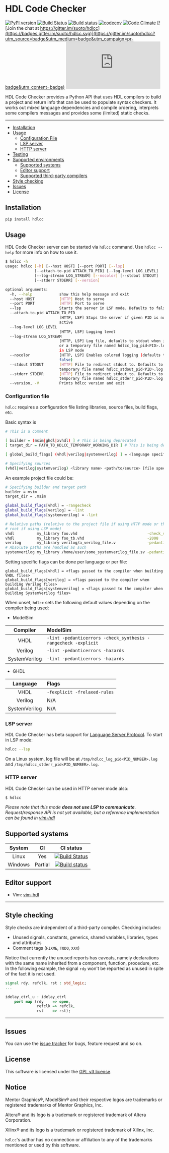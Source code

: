 # HDL Code Checker

[![PyPI version](https://badge.fury.io/py/hdlcc.svg)](https://badge.fury.io/py/hdlcc)
[![Build Status](https://travis-ci.org/suoto/hdlcc.svg?branch=master)](https://travis-ci.org/suoto/hdlcc)
[![Build status](https://ci.appveyor.com/api/projects/status/kbvor84i6xlnw79f/branch/master?svg=true)](https://ci.appveyor.com/project/suoto/hdlcc/branch/master)
[![codecov](https://codecov.io/gh/suoto/hdlcc/branch/master/graph/badge.svg)](https://codecov.io/gh/suoto/hdlcc)
[![Code Climate](https://codeclimate.com/github/suoto/hdlcc/badges/gpa.svg)](https://codeclimate.com/github/suoto/hdlcc)
[![Join the chat at https://gitter.im/suoto/hdlcc](https://badges.gitter.im/suoto/hdlcc.svg)](https://gitter.im/suoto/hdlcc?utm_source=badge&utm_medium=badge&utm_campaign=pr-badge&utm_content=badge)
[![Analytics](https://ga-beacon.appspot.com/UA-68153177-4/hdlcc/README.md?pixel)](https://github.com/suoto/hdlcc)

HDL Code Checker provides a Python API that uses HDL compilers to build a project
and return info that can be used to populate syntax checkers. It works out mixed
language dependencies and compile ordering, interprets some compilers messages
and provides some (limited) static checks.

---

* [Installation](#installation)
* [Usage](#usage)
  * [Configuration File](#configuration-file)
  * [LSP server](#lsp-server)
  * [HTTP server](#http-server)
* [Testing](#testing)
* [Supported environments](#supported-environments)
  * [Supported systems](#supported-systems)
  * [Editor support](#editor-support)
  * [Supported third-party compilers](#supported-third-party-compilers)
* [Style checking](#style-checking)
* [Issues](#issues)
* [License](#license)

## Installation

```sh
pip install hdlcc
```

## Usage

HDL Code Checker server can be started via `hdlcc` command. Use `hdlcc --help`
for more info on how to use it.

```bash
$ hdlcc -h
usage: hdlcc [-h] [--host HOST] [--port PORT] [--lsp]
             [--attach-to-pid ATTACH_TO_PID] [--log-level LOG_LEVEL]
             [--log-stream LOG_STREAM] [--nocolor] [--stdout STDOUT]
             [--stderr STDERR] [--version]

optional arguments:
  -h, --help            show this help message and exit
  --host HOST           [HTTP] Host to serve
  --port PORT           [HTTP] Port to serve
  --lsp                 Starts the server in LSP mode. Defaults to false
  --attach-to-pid ATTACH_TO_PID
                        [HTTP, LSP] Stops the server if given PID is not
                        active
  --log-level LOG_LEVEL
                        [HTTP, LSP] Logging level
  --log-stream LOG_STREAM
                        [HTTP, LSP] Log file, defaults to stdout when in HTTP
                        or a temporary file named hdlcc_log_pid<PID>.log when
                        in LSP mode
  --nocolor             [HTTP, LSP] Enables colored logging (defaults to
                        false)
  --stdout STDOUT       [HTTP] File to redirect stdout to. Defaults to a
                        temporary file named hdlcc_stdout_pid<PID>.log
  --stderr STDERR       [HTTP] File to redirect stdout to. Defaults to a
                        temporary file named hdlcc_stderr_pid<PID>.log
  --version, -V         Prints hdlcc version and exit
```

### Configuration file

`hdlcc` requires a configuration file listing libraries, source files, build flags,
etc.

Basic syntax is

```bash
# This is a comment

[ builder = (msim|ghdl|xvhdl) ] # This is being deprecated
[ target_dir = PATH_TO_HDLCC_TEMPORARY_WORKING_DIR ] # This is being deprecated

[ global_build_flags[ (vhdl|verilog|systemverilog) ] = <language specific flags> ]

# Specifying sources
(vhdl|verilog|systemverilog) <library name> <path/to/source> [file specific flags]
```

An example project file could be:

```bash
# Specifying builder and target path
builder = msim
target_dir = .msim

global_build_flags[vhdl] = -rangecheck
global_build_flags[verilog] = -lint
global_build_flags[systemverilog] = -lint

# Relative paths (relative to the project file if using HTTP mode or the project
# root if using LSP mode)
vhdl          my_library foo.vhd                               -check_synthesis
vhdl          my_library foo_tb.vhd                            -2008
verilog       my_library verilog/a_verilog_file.v              -pedanticerrors
# Absolute paths are handled as such
systemverilog my_library /home/user/some_systemverilog_file.sv -pedanticerrors
```

Setting specific flags can be done per language or per file:

```
global_build_flags[vhdl] = <flags passed to the compiler when building VHDL files>
global_build_flags[verilog] = <flags passed to the compiler when building Verilog files>
global_build_flags[systemverilog] = <flags passed to the compiler when building SystemVerilog files>
```

When unset, `hdlcc` sets the following default values depending on the compiler
being used:

* ModelSim

| Compiler      | ModelSim                                                       |
| :---:         | :---                                                           |
| VHDL          | `-lint -pedanticerrors -check_synthesis -rangecheck -explicit` |
| Verilog       | `-lint -pedanticerrors -hazards`                               |
| SystemVerilog | `-lint -pedanticerrors -hazards`                               |

* GHDL

| Language      | Flags                        |
| :---:         | :---                         |
| VHDL          | `-fexplicit -frelaxed-rules` |
| Verilog       | N/A                          |
| SystemVerilog | N/A                          |

### LSP server

HDL Code Checker has beta support for [Language Server Protocol][LSP]. To start
in LSP mode:

```bash
hdlcc --lsp
```

On a Linux system, log file will be at `/tmp/hdlcc_log_pid<PID_NUMBER>.log` and
`/tmp/hdlcc_stderr_pid<PID_NUMBER>.log`.


### HTTP server

HDL Code Checker can be used in HTTP server mode also:

```bash
$ hdlcc
```

*Please note that this mode **does not use LSP to communicate**. Request/response
API is not yet available, but a reference implementation can be found in
[vim-hdl][vim-hdl]*

## Supported systems

| System  | CI      | CI status                                                                                                                                                         |
| :--:    | :--:    | :--:                                                                                                                                                              |
| Linux   | Yes     | [![Build Status](https://travis-ci.org/suoto/hdlcc.svg?branch=master)](https://travis-ci.org/suoto/hdlcc)                                                         |
| Windows | Partial | [![Build status](https://ci.appveyor.com/api/projects/status/kbvor84i6xlnw79f/branch/master?svg=true)](https://ci.appveyor.com/project/suoto/hdlcc/branch/master) |

## Editor support

* Vim: [vim-hdl](https://github.com/suoto/vim-hdl/)

---

## Style checking

Style checks are independent of a third-party compiler. Checking includes:

* Unused signals, constants, generics, shared variables, libraries, types and
 attributes
* Comment tags (`FIXME`, `TODO`, `XXX`)

Notice that currently the unused reports has caveats, namely declarations with
the same name inherited from a component, function, procedure, etc. In the
following example, the signal `rdy` won't be reported as unused in spite of the
fact it is not used.

```vhdl
signal rdy, refclk, rst : std_logic;
...

idelay_ctrl_u : idelay_ctrl
    port map (rdy    => open,
              refclk => refclk,
              rst    => rst);
```

---

## Issues

You can use the [issue tracker][issue_tracker] for bugs, feature request and so on.

## License

This software is licensed under the [GPL v3 license][gpl].

## Notice

Mentor Graphics®, ModelSim® and their respective logos are trademarks or registered
trademarks of Mentor Graphics, Inc.

Altera® and its logo is a trademark or registered trademark of Altera Corporation.

Xilinx® and its logo is a trademark or registered trademark of Xilinx, Inc.

`hdlcc`'s author has no connection or affiliation to any of the trademarks mentioned
or used by this software.

[Mentor_msim]: http://www.mentor.com/products/fv/modelsim/
[Altera_msim]: https://www.altera.com/downloads/download-center.html
[Xilinx_Vivado]: http://www.xilinx.com/products/design-tools/vivado/vivado-webpack.html
[gpl]: http://www.gnu.org/copyleft/gpl.html
[issue_tracker]: https://github.com/suoto/hdlcc/issues
[async_fifo_tb]: https://github.com/suoto/hdl_lib/blob/master/memory/testbench/async_fifo_tb.vhd
[LSP]: https://en.wikipedia.org/wiki/Language_Server_Protocol
[vim-hdl]: https://github.com/suoto/vim-hdl/
